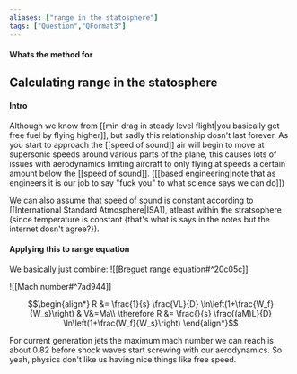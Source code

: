 ```yaml
---
aliases: ["range in the statosphere"]
tags: ["Question","QFormat3"]
---
```


#### Whats the method for
## Calculating range in the statosphere
#### Intro
Although we know from [[min drag in steady level flight|you basically get free fuel by flying higher]], but sadly this relationship dosn't last forever. As you start to approach the [[speed of sound]] air will begin to move at supersonic speeds around various parts of the plane, this causes lots of issues with aerodynamics limiting aircraft to only flying at speeds a certain amount below the [[speed of sound]]. ([[based engineering|note that as engineers it is our job to say "fuck you" to what science says we can do]])

We can also assume that speed of sound is constant according to [[International Standard Atmosphere|ISA]], atleast within the stratsophere (since temperature is constant {that's what is says in the notes but the internet dosn't agree?}).

#### Applying this to range equation
We basically just combine:
![[Breguet range equation#^20c05c]]

![[Mach number#^7ad944]]

$$\begin{align*}
  R &= \frac{1}{s} \frac{VL}{D} \ln\left(1+\frac{W_f}{W_s}\right) & V&=Ma\\
\therefore R &= \frac{}{s} \frac{(aM)L}{D} \ln\left(1+\frac{W_f}{W_s}\right)
\end{align*}$$

For current generation jets the maximum mach number we can reach is about 0.82 before shock waves start screwing with our aerodynamics. So yeah, physics don't like us having nice things like free speed.